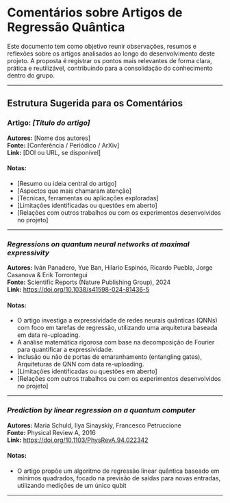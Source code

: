 # Comentários sobre Artigos de Regressão Quântica

Este documento tem como objetivo reunir observações, resumos e reflexões sobre os artigos analisados ao longo do desenvolvimento deste projeto. A proposta é registrar os pontos mais relevantes de forma clara, prática e reutilizável, contribuindo para a consolidação do conhecimento dentro do grupo.

---

## Estrutura Sugerida para os Comentários

### Artigo: *[Título do artigo]*  
**Autores:** [Nome dos autores]  
**Fonte:** [Conferência / Periódico / ArXiv]  
**Link:** [DOI ou URL, se disponível]

#### Notas:
- [Resumo ou ideia central do artigo]
- [Aspectos que mais chamaram atenção]
- [Técnicas, ferramentas ou aplicações exploradas]
- [Limitações identificadas ou questões em aberto]
- [Relações com outros trabalhos ou com os experimentos desenvolvidos no projeto]

---

### *Regressions on quantum neural networks at maximal expressivity*  
**Autores:** Iván Panadero, Yue Ban, Hilario Espinós, Ricardo Puebla, Jorge Casanova & Erik Torrontegui  
**Fonte:** Scientific Reports (Nature Publishing Group), 2024  
**Link:** https://doi.org/10.1038/s41598-024-81436-5

#### Notas:
- O artigo investiga a expressividade de redes neurais quânticas (QNNs) com foco em tarefas de regressão, utilizando uma arquitetura baseada em data re-uploading.
- A análise matemática rigorosa com base na decomposição de Fourier para quantificar a expressividade.
- Inclusão ou não de portas de emaranhamento (entangling gates), Arquiteturas de QNN com data re-uploading.
- [Limitações identificadas ou questões em aberto]
- [Relações com outros trabalhos ou com os experimentos desenvolvidos no projeto]

---

### *Prediction by linear regression on a quantum computer*  
**Autores:** Maria Schuld, Ilya Sinayskiy, Francesco Petruccione   
**Fonte:** Physical Review A, 2016  
**Link:** https://doi.org/10.1103/PhysRevA.94.022342

#### Notas:
- O artigo propõe um algoritmo de regressão linear quântica baseado em mínimos quadrados, focado na previsão de saídas para novas entradas, utilizando medições de um único qubit  

---
